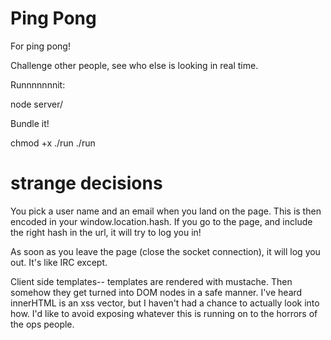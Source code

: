 # Ping Pong #
For ping pong!

Challenge other people, see who else is looking in real time.

Runnnnnnnit:

node server/

Bundle it!

chmod +x ./run
./run

# strange decisions

You pick a user name and an email when you land on the page. This is then
encoded in your window.location.hash. If you go to the page, and include the
right hash in the url, it will try to log you in!

As soon as you leave the page (close the socket connection), it will log you
out. It's like IRC except.

Client side templates-- templates are rendered with mustache. Then somehow they
get turned into DOM nodes in a safe manner. I've heard innerHTML is an xss
vector, but I haven't had a chance to actually look into how. I'd like to avoid
exposing whatever this is running on to the horrors of the ops people.



